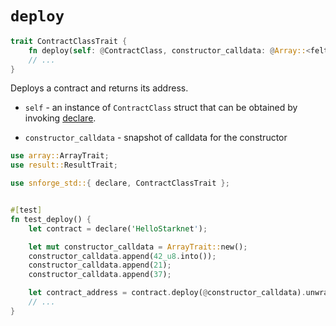 # `deploy`

```rust
trait ContractClassTrait {
    fn deploy(self: @ContractClass, constructor_calldata: @Array::<felt252>) -> Result<ContractAddress, RevertedTransaction>;
    // ...
}
```

Deploys a contract and returns its address.

- `self` - an instance of `ContractClass` struct that can be obtained by invoking [declare](./declare.md).

- `constructor_calldata` - snapshot of calldata for the constructor

```rust
use array::ArrayTrait;
use result::ResultTrait;

use snforge_std::{ declare, ContractClassTrait };


#[test]
fn test_deploy() {
    let contract = declare('HelloStarknet');

    let mut constructor_calldata = ArrayTrait::new();
    constructor_calldata.append(42_u8.into());
    constructor_calldata.append(21);
    constructor_calldata.append(37);

    let contract_address = contract.deploy(@constructor_calldata).unwrap();
    // ...
}
```
